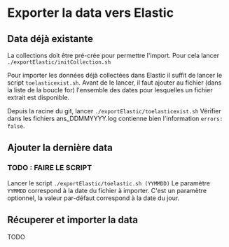 # Exporter la data vers Elastic

## Data déjà existante
 La collections doit être pré-crée pour permettre l'import. 
Pour cela lancer `./exportElastic/initCollection.sh`

 
 Pour importer les données déjà collectées dans Elastic il suffit de lancer le script `toelasticexist.sh`. 
 Avant de le lancer, il faut ajouter au fichier (dans la liste de la boucle for) l'ensemble des dates pour lesquelles un fichier extrait est disponible. 
 
 Depuis la racine du git, lancer `./exportElastic/toelasticexist.sh`
 Vérifier dans les fichiers ans_DDMMYYYY.log contienne bien l'information `errors: false`.
 
 ## Ajouter la dernière data 
 ### TODO : FAIRE LE SCRIPT
 
 
 Lancer le script `./exportElastic/toelastic.sh (YYMMDD)`
 Le paramètre `YYMMDD` correspond à la date du fichier à importer. 
 C'est un paramètre optionnel, la valeur par-défaut correspond à la date du jour. 
 
 
 
 ## Récuperer et importer la data
 TODO